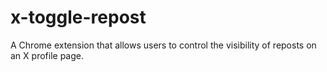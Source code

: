 # x-toggle-repost
A Chrome extension that allows users to control the visibility of reposts on an X profile page.
